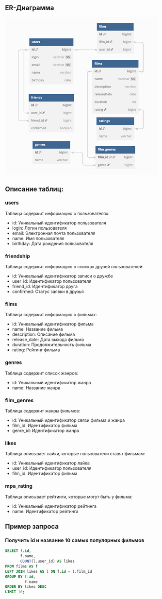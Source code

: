 
## ER-Диаграмма
![Диаграмма](./dbdiagram.png)

## Описание таблиц:
### users
Таблица содержит информацию о пользователях:

- id: Уникальный идентификатор пользователя
- login: Логин пользователя
- email: Электронная почта пользователя
- name: Имя пользователя
- birthday: Дата рождения пользователя

### friendship
Таблица содержит информацию о списках друзей пользователей:

- id: Уникальный идентификатор записи о дружбе
- user_id: Идентификатор пользователя
- friend_id: Идентификатор друга
- confirmed: Статус заявки в друзья

### films
Таблица содержит информацию о фильмах:

- id: Уникальный идентификатор фильма
- name: Название фильма
- description: Описание фильма
- release_date: Дата выхода фильма
- duration: Продолжительность фильма
- rating: Рейтинг фильма

### genres
Таблица содержит список жанров:

- id: Уникальный идентификатор жанра
- name: Название жанра

### film_genres
Таблица содержит жанры фильмов:

- id: Уникальный идентификатор связи фильма и жанра
- film_id: Идентификатор фильма
- genre_id: Идентификатор жанра


### likes
Таблица описывает лайки, которые пользователи ставят фильмам:

- id: Уникальный идентификатор лайка
- user_id: Идентификатор пользователя
- film_id: Идентификатор фильма


### mpa_rating
Таблица описывает рейтинги, которые могут быть у фильма:

- id: Уникальный идентификатор рейтинга
- name: Идентификатор рейтинга

## Пример запроса

### Получить id и название 10 самых популярных фильмов

```sql
SELECT f.id,
       f.name,
       COUNT(l.user_id) AS likes
FROM films AS f
LEFT JOIN likes AS l ON f.id = l.film_id
GROUP BY f.id, 
         f.name
ORDER BY likes DESC
LIMIT 10;
```